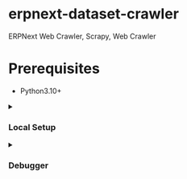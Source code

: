 # erpnext-dataset-crawler
ERPNext Web Crawler, Scrapy, Web Crawler


# Prerequisites

* Python3.10+


<details>
  <summary><h3>Local Setup</h3></summary>


### Step 1:

clone the Project Using this command
```
git clone https://github.com/Antony-M1/erpnext-dataset-crawler.git
```
### Step 2:
Create a `virtual Environment` using this command
```
python3.10 -m venv .venv
```
Activate For `Windows`
```
source .venv/Scripts/activate
```
Activate For `Linux`
```
source .venv/bin/activate
```

### Step 3.
Install the `requirements.txt` packages
```
pip install -r requirements.txt
```

### Step 4:
Create a `.env` file in the workspace directory. past this code
```
HUGGINGFACEHUB_API_TOKEN=<YOUR_HUGGING_FACE_API_TOKEN_OR_ACCESS_TOKEN>
```

### Step 5.
Download the chrome driver and put in the project root folder

Here the [download link](https://googlechromelabs.github.io/chrome-for-testing/)

### Step 6.
Start the `crawling` process. here the example `cmd`.

For `FrappeFramework`
```
scrapy crawl frappeframework -o temp/frappeframework.jsonl
```
For `EPRNext Doc`
```
scrapy crawl erpnext_doc -o temp/erpnext_doc.jsonl
```

</details>


<details>
  <summary><h3>Debugger</h3></summary>

Create `.vscode/launch.json` file. this debugger for `VSCode`.

Past this code.

```
    {
    "version": "0.2.0",
    "configurations": [
        {
        "name": "Scrapy",
        "type": "python",
        "request": "launch",
        "module": "scrapy",
        "args": ["runspider", "${file}"],
        "console": "integratedTerminal",
        "justMyCode": false
        }
    ]
    }
```
</details>
